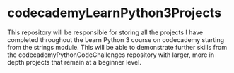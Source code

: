 # codecademyLearnPython3Projects
This repository will be responsible for storing all the projects I have completed throughout the Learn Python 3 course on codecademy starting from the strings module. This will be able to demonstrate further skills from the codecademyPythonCodeChallenges repository with larger, more in depth projects that remain at a beginner level.
